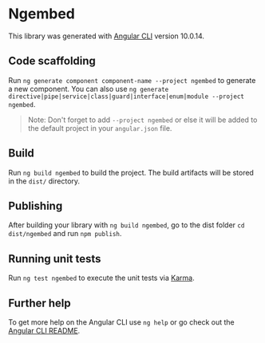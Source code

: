 # Ngembed

This library was generated with [Angular CLI](https://github.com/angular/angular-cli) version 10.0.14.

## Code scaffolding

Run `ng generate component component-name --project ngembed` to generate a new component. You can also use `ng generate directive|pipe|service|class|guard|interface|enum|module --project ngembed`.
> Note: Don't forget to add `--project ngembed` or else it will be added to the default project in your `angular.json` file. 

## Build

Run `ng build ngembed` to build the project. The build artifacts will be stored in the `dist/` directory.

## Publishing

After building your library with `ng build ngembed`, go to the dist folder `cd dist/ngembed` and run `npm publish`.

## Running unit tests

Run `ng test ngembed` to execute the unit tests via [Karma](https://karma-runner.github.io).

## Further help

To get more help on the Angular CLI use `ng help` or go check out the [Angular CLI README](https://github.com/angular/angular-cli/blob/master/README.md).
